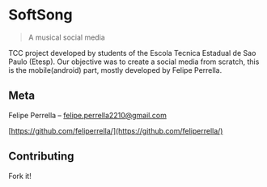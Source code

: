 # SoftSong 
> A musical social media

TCC project developed by students of the Escola Tecnica Estadual de Sao Paulo (Etesp).
Our objective was to create a social media from scratch, this is the mobile(android) part, mostly developed by Felipe Perrella.

## Meta

Felipe Perrella – felipe.perrella2210@gmail.com

[https://github.com/feliperrella/](https://github.com/feliperrella/)

## Contributing

Fork it!
